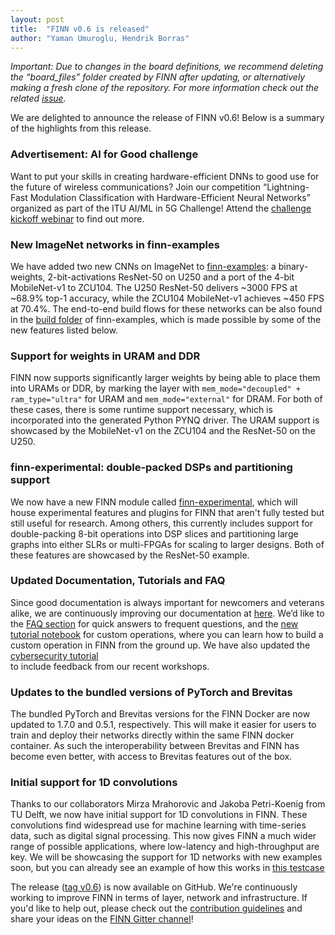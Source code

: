 ```yaml
---
layout: post
title:  "FINN v0.6 is released"
author: "Yaman Umuroglu, Hendrik Borras"
---
```


*Important: Due to changes in the board definitions, we recommend deleting the “board\_files” folder created by FINN after updating, or alternatively 
making a fresh clone of the repository. For more information check out the related [issue](https://github.com/Xilinx/finn/issues/341).*          

We are delighted to announce the release of FINN v0.6! Below is a summary of the highlights from this release.

### **Advertisement: AI for Good challenge**

Want to put your skills in creating hardware-efficient DNNs to good use for the future of wireless communications? 
Join our competition “Lightning-Fast Modulation Classification with Hardware-Efficient Neural Networks” organized as part of the ITU AI/ML in 5G Challenge! 
Attend the [challenge kickoff webinar](https://aiforgood.itu.int/events/lightning-fast-modulation-classification-with-hardware-efficient-neural-networks/) to find out more.

### New ImageNet networks in finn-examples

We have added two new CNNs on ImageNet to [finn-examples](https://github.com/Xilinx/finn-examples): a binary-weights, 2-bit-activations ResNet-50 on U250 
and a port of the 4-bit MobileNet-v1 to ZCU104. The U250 ResNet-50 delivers ~3000 FPS at ~68.9% top-1 accuracy, while the ZCU104 MobileNet-v1 achieves 
~450 FPS at 70.4%. The end-to-end build flows for these networks can be also found in the [build folder](https://github.com/Xilinx/finn-examples/tree/main/build)
of finn-examples, which is made possible by some of the new features listed below.

### Support for weights in URAM and DDR

FINN now supports significantly larger weights by being able to place them into URAMs or DDR, by marking the layer with
`mem_mode="decoupled" + ram_type="ultra"` for URAM and `mem_mode="external"` for DRAM.
For both of these cases, there is some runtime support necessary, which is incorporated into the generated Python PYNQ driver.
The URAM support is showcased by the MobileNet-v1 on the ZCU104 and the ResNet-50 on the U250.

### finn-experimental: double-packed DSPs and partitioning support

We now have a new FINN module called [finn-experimental](https://github.com/Xilinx/finn-experimental), which will house experimental features and
plugins for FINN that aren't fully tested but still useful for research.
Among others, this currently includes support for double-packing 8-bit operations into DSP slices and partitioning large graphs into either 
SLRs or multi-FPGAs for scaling to larger designs.
Both of these features are showcased by the ResNet-50 example.

### Updated Documentation, Tutorials and FAQ
Since good documentation is always important for newcomers and veterans alike, we are continuously improving our documentation at
[here](https://finn.readthedocs.io).
We’d like to the [FAQ section](https://finn.readthedocs.io/en/latest/faq.html) for quick answers to frequent questions,
and the [new tutorial notebook](https://github.com/Xilinx/finn/blob/master/notebooks/advanced/2_custom_op.ipynb) for custom operations,
where you can learn how to build a custom operation in FINN from the ground up.
We have also updated the [cybersecurity tutorial](https://github.com/Xilinx/finn/tree/master/notebooks/end2end_example/cybersecurity)  
to include feedback from our recent workshops. 

### Updates to the bundled versions of PyTorch and Brevitas
The bundled PyTorch and Brevitas versions for the FINN Docker are now updated to 1.7.0 and 0.5.1, respectively.
This will make it easier for users to train and deploy their networks directly within the same FINN docker container. 
As such the interoperability between Brevitas and FINN has become even better, with access to Brevitas features out of the box.

### Initial support for 1D convolutions

Thanks to our collaborators Mirza Mrahorovic and Jakoba Petri-Koenig from TU Delft, we now have initial support for 1D convolutions in FINN.
These convolutions find widespread use for machine learning with time-series data, such as digital signal processing. 
This now gives FINN a much wider range of possible applications, where low-latency and high-throughput are key.
We will be showcasing the support for 1D networks with new examples soon, but you can already see an example of how this works in 
[this testcase](https://github.com/Xilinx/finn/blob/master/tests/fpgadataflow/test_convert_to_hls_1d_conv_layer.py)

The release ([tag v0.6](https://github.com/Xilinx/finn/tree/v0.6)) is now available on GitHub.
We're continuously working to improve FINN in terms of layer, network and
infrastructure.
If you'd like to help out, please check out the <a href="https://github.com/Xilinx/finn/blob/master/CONTRIBUTING.md">contribution guidelines</a> and
share your ideas on the <a href="https://gitter.im/xilinx-finn/community">FINN Gitter channel</a>!
